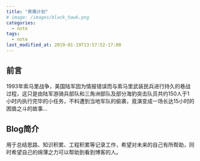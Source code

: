 ```yaml
---
title: "黑鹰计划"
# image: /images/black_hawk.png
categories:
  - note
tags:
  - note
last_modified_at: 2019-01-19T13:57:52-17:00
---
```


## 前言  

1993年索马里战争，美国陆军因为情报错误而与索马里武装民兵进行持久的巷战过程，这只是由陆军游骑兵部队和三角洲部队及部分海豹突击队员共约150人于1小时内执行完毕的小任务，不料遭到当地军队的偷袭，竟演变成一场长达15小时的困兽之斗的故事...

## Blog简介  

用于总结思路、知识积累、工程积累等记录工作，希望对未来的自己有所帮助，同时希望自己的绵薄之力可以帮助到看到博客的人。